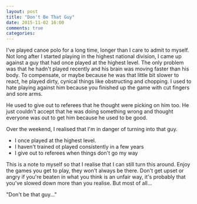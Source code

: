 ```yaml
---
layout: post
title: "Don't Be That Guy"
date: 2015-11-02 16:00
comments: true
categories: 
---
```


I've played canoe polo for a long time, longer than I care to admit to myself.
Not long after I started playing in the highest national division, I came up against a guy that had once played at the highest level.
The only problem was that he hadn't played recently and his brain was moving faster than his body.
To compensate, or maybe because he was that little bit slower to react, he played dirty, cynical things like obstructing and chopping.
I used to hate playing against him because you finished up the game with cut fingers and sore arms.

He used to give out to referees that he thought were picking on him too.
He just couldn't accept that he was doing something wrong and thought everyone was out to get him because he used to be good.

Over the weekend, I realised that I'm in danger of turning into that guy.
- I once played at the highest level.
- I haven't trained ot played consistently in a few years
- I give out to referees when things don't go my way

This is a note to myself so that I realise that I can still turn this around.
Enjoy the games you get to play, they won't always be there.
Don't get upset or angry if you're beaten in what you think is an unfair way, it's probably that you've slowed down more than you realise.
But most of all...

"Don't be that guy..."
